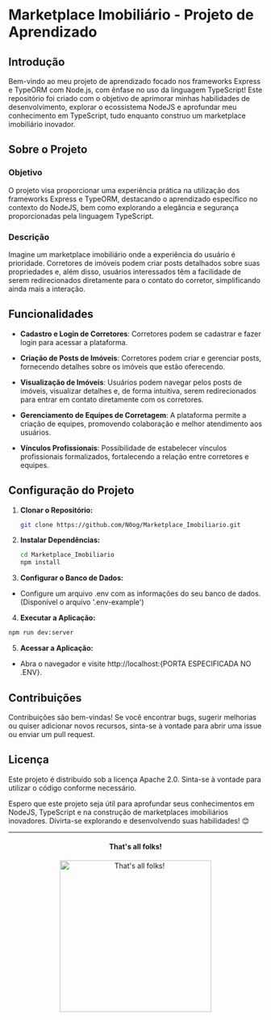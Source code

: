 # Marketplace Imobiliário - Projeto de Aprendizado

## Introdução

Bem-vindo ao meu projeto de aprendizado focado nos frameworks Express e TypeORM com Node.js, com ênfase no uso da linguagem TypeScript! Este repositório foi criado com o objetivo de aprimorar minhas habilidades de desenvolvimento, explorar o ecossistema NodeJS e aprofundar meu conhecimento em TypeScript, tudo enquanto construo um marketplace imobiliário inovador.

## Sobre o Projeto

### Objetivo

O projeto visa proporcionar uma experiência prática na utilização dos frameworks Express e TypeORM, destacando o aprendizado específico no contexto do NodeJS, bem como explorando a elegância e segurança proporcionadas pela linguagem TypeScript.

### Descrição

Imagine um marketplace imobiliário onde a experiência do usuário é prioridade. Corretores de imóveis podem criar posts detalhados sobre suas propriedades e, além disso, usuários interessados têm a facilidade de serem redirecionados diretamente para o contato do corretor, simplificando ainda mais a interação.

## Funcionalidades

- **Cadastro e Login de Corretores**: Corretores podem se cadastrar e fazer login para acessar a plataforma.

- **Criação de Posts de Imóveis**: Corretores podem criar e gerenciar posts, fornecendo detalhes sobre os imóveis que estão oferecendo.

- **Visualização de Imóveis**: Usuários podem navegar pelos posts de imóveis, visualizar detalhes e, de forma intuitiva, serem redirecionados para entrar em contato diretamente com os corretores.

- **Gerenciamento de Equipes de Corretagem**: A plataforma permite a criação de equipes, promovendo colaboração e melhor atendimento aos usuários.

- **Vínculos Profissionais**: Possibilidade de estabelecer vínculos profissionais formalizados, fortalecendo a relação entre corretores e equipes.

## Configuração do Projeto

1. **Clonar o Repositório:**
   ```bash
   git clone https://github.com/N0og/Marketplace_Imobiliario.git
   ```
2. **Instalar Dependências:**
   ```bash
   cd Marketplace_Imobiliario
   npm install
   ```
3. **Configurar o Banco de Dados:**
 - Configure um arquivo .env com as informações do seu banco de dados. (Disponível o arquivo '.env-example')

4. **Executar a Aplicação:**
  ```bash
  npm run dev:server
  ```
5. **Acessar a Aplicação:**
 - Abra o navegador e visite http://localhost:{PORTA ESPECIFICADA NO .ENV}.

## Contribuições

Contribuições são bem-vindas! Se você encontrar bugs, sugerir melhorias ou quiser adicionar novos recursos, sinta-se à vontade para abrir uma issue ou enviar um pull request.

## Licença

Este projeto é distribuído sob a licença Apache 2.0. Sinta-se à vontade para utilizar o código conforme necessário.

Espero que este projeto seja útil para aprofundar seus conhecimentos em NodeJS, TypeScript e na construção de marketplaces imobiliários inovadores. Divirta-se explorando e desenvolvendo suas habilidades! 😊

<hr>
<div align="center">
    <h4>That's all folks!</h4>
    <img src="https://cdn.domestika.org/c_fill,dpr_auto,f_auto,q_auto/v1463132772/content-items/001/620/092/That%2527s_all_Folks_antiguo-original.jpg?1463132772" alt="That's all folks!" width="300"/>
</div>
